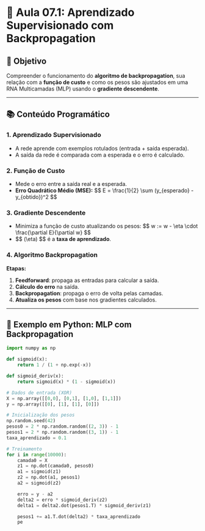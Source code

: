 # 🧠 Aula 07.1: Aprendizado Supervisionado com Backpropagation

## 🎯 Objetivo
Compreender o funcionamento do **algoritmo de backpropagation**, sua relação com a **função de custo** e como os pesos são ajustados em uma RNA Multicamadas (MLP) usando o **gradiente descendente**.

---

## 📚 Conteúdo Programático

### 1. Aprendizado Supervisionado
- A rede aprende com exemplos rotulados (entrada + saída esperada).
- A saída da rede é comparada com a esperada e o erro é calculado.

### 2. Função de Custo
- Mede o erro entre a saída real e a esperada.
- **Erro Quadrático Médio (MSE):**
\$$ E = \frac{1}{2} \sum (y_{esperado} - y_{obtido})^2 \$$

### 3. Gradiente Descendente
- Minimiza a função de custo atualizando os pesos:
\$$ w := w - \eta \cdot \frac{\partial E}{\partial w} \$$
- \$$ (\eta) \$$ é a **taxa de aprendizado**.

### 4. Algoritmo Backpropagation
**Etapas:**
1. **Feedforward**: propaga as entradas para calcular a saída.
2. **Cálculo do erro** na saída.
3. **Backpropagation**: propaga o erro de volta pelas camadas.
4. **Atualiza os pesos** com base nos gradientes calculados.

---

## 🔧 Exemplo em Python: MLP com Backpropagation

```python
import numpy as np

def sigmoid(x):
    return 1 / (1 + np.exp(-x))

def sigmoid_deriv(x):
    return sigmoid(x) * (1 - sigmoid(x))

# Dados de entrada (XOR)
X = np.array([[0,0], [0,1], [1,0], [1,1]])
y = np.array([[0], [1], [1], [0]])

# Inicialização dos pesos
np.random.seed(42)
pesos0 = 2 * np.random.random((2, 3)) - 1
pesos1 = 2 * np.random.random((3, 1)) - 1
taxa_aprendizado = 0.1

# Treinamento
for i in range(10000):
    camada0 = X
    z1 = np.dot(camada0, pesos0)
    a1 = sigmoid(z1)
    z2 = np.dot(a1, pesos1)
    a2 = sigmoid(z2)

    erro = y - a2
    delta2 = erro * sigmoid_deriv(z2)
    delta1 = delta2.dot(pesos1.T) * sigmoid_deriv(z1)

    pesos1 += a1.T.dot(delta2) * taxa_aprendizado
    pe
